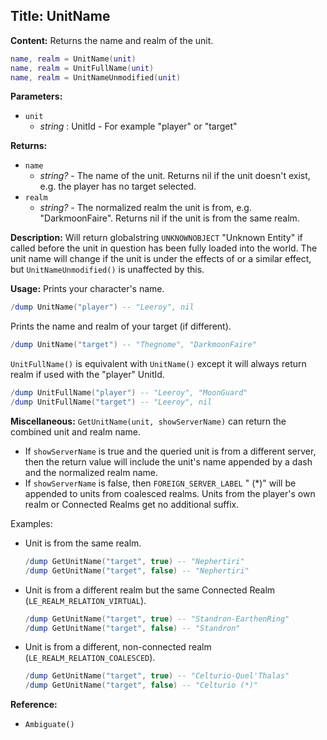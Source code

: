 ## Title: UnitName

**Content:**
Returns the name and realm of the unit.
```lua
name, realm = UnitName(unit)
name, realm = UnitFullName(unit)
name, realm = UnitNameUnmodified(unit)
```

**Parameters:**
- `unit`
  - *string* : UnitId - For example "player" or "target"

**Returns:**
- `name`
  - *string?* - The name of the unit. Returns nil if the unit doesn't exist, e.g. the player has no target selected.
- `realm`
  - *string?* - The normalized realm the unit is from, e.g. "DarkmoonFaire". Returns nil if the unit is from the same realm.

**Description:**
Will return globalstring `UNKNOWNOBJECT` "Unknown Entity" if called before the unit in question has been fully loaded into the world.
The unit name will change if the unit is under the effects of or a similar effect, but `UnitNameUnmodified()` is unaffected by this.

**Usage:**
Prints your character's name.
```lua
/dump UnitName("player") -- "Leeroy", nil
```
Prints the name and realm of your target (if different).
```lua
/dump UnitName("target") -- "Thegnome", "DarkmoonFaire"
```
`UnitFullName()` is equivalent with `UnitName()` except it will always return realm if used with the "player" UnitId.
```lua
/dump UnitFullName("player") -- "Leeroy", "MoonGuard"
/dump UnitFullName("target") -- "Leeroy", nil
```

**Miscellaneous:**
`GetUnitName(unit, showServerName)` can return the combined unit and realm name.
- If `showServerName` is true and the queried unit is from a different server, then the return value will include the unit's name appended by a dash and the normalized realm name.
- If `showServerName` is false, then `FOREIGN_SERVER_LABEL` " (*)" will be appended to units from coalesced realms. Units from the player's own realm or Connected Realms get no additional suffix.

Examples:
- Unit is from the same realm.
  ```lua
  /dump GetUnitName("target", true) -- "Nephertiri"
  /dump GetUnitName("target", false) -- "Nephertiri"
  ```
- Unit is from a different realm but the same Connected Realm (`LE_REALM_RELATION_VIRTUAL`).
  ```lua
  /dump GetUnitName("target", true) -- "Standron-EarthenRing"
  /dump GetUnitName("target", false) -- "Standron"
  ```
- Unit is from a different, non-connected realm (`LE_REALM_RELATION_COALESCED`).
  ```lua
  /dump GetUnitName("target", true) -- "Celturio-Quel'Thalas"
  /dump GetUnitName("target", false) -- "Celturio (*)"
  ```

**Reference:**
- `Ambiguate()`